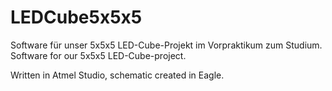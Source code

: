 # LEDCube5x5x5

Software für unser 5x5x5 LED-Cube-Projekt im Vorpraktikum zum Studium.
Software for our 5x5x5 LED-Cube-project.

Written in Atmel Studio, schematic created in Eagle.
